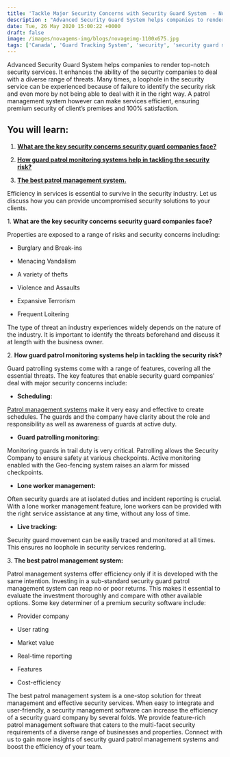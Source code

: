 ```yaml
---
title: 'Tackle Major Security Concerns with Security Guard System  - Novagems'
description : "Advanced Security Guard System helps companies to render top-notch security services. It enhances the ability of the security companies to deal with a diverse range of threats" 
date: Tue, 26 May 2020 15:00:22 +0000
draft: false
image: /images/novagems-img/blogs/novageimg-1100x675.jpg
tags: ['Canada', 'Guard Tracking System', 'security', 'security guard management', 'security guard patrol tracking system', 'security guard software', 'security industry specialists', 'USA', 'workforce management software', 'workforce planning software']
---
```


Advanced Security Guard System helps companies to render top-notch security services. It enhances the ability of the security companies to deal with a diverse range of threats. Many times, a loophole in the security service can be experienced because of failure to identify the security risk and even more by not being able to deal with it in the right way. A patrol management system however can make services efficient, ensuring premium security of client’s premises and 100% satisfaction. 

## You will learn:

1.  [**What are the key security concerns security guard companies face?**](#first)

2.  [**How guard patrol monitoring systems help in tackling the security risk?**](#second)

3.  [**The best patrol management system.**](#third)

Efficiency in services is essential to survive in the security industry. Let us discuss how you can provide uncompromised security solutions to your clients.

1\. **What are the key security concerns security guard companies face?**

Properties are exposed to a range of risks and security concerns including:

*   Burglary and Break-ins

*   Menacing Vandalism

*   A variety of thefts

*   Violence and Assaults

*   Expansive Terrorism

*   Frequent Loitering

The type of threat an industry experiences widely depends on the nature of the industry. It is important to identify the threats beforehand and discuss it at length with the business owner. 

2\. **How guard patrol monitoring systems help in tackling the security risk?**

Guard patrolling systems come with a range of features, covering all the essential threats. The key features that enable security guard companies' deal with major security concerns include:

*   **Scheduling:** 

[Patrol management systems](https://novage.ms/security-guard-mobile-patrol-tracking-system/) make it very easy and effective to create schedules. The guards and the company have clarity about the role and responsibility as well as awareness of guards at active duty.


*   **Guard patrolling monitoring:** 

Monitoring guards in trail duty is very critical. Patrolling allows the Security Company to ensure safety at various checkpoints. Active monitoring enabled with the Geo-fencing system raises an alarm for missed checkpoints.


*   **Lone worker management:** 

Often security guards are at isolated duties and incident reporting is crucial. With a lone worker management feature, lone workers can be provided with the right service assistance at any time, without any loss of time.

*   **Live tracking:** 

Security guard movement can be easily traced and monitored at all times. This ensures no loophole in security services rendering.

 

3\. **The best patrol management system:**

Patrol management systems offer efficiency only if it is developed with the same intention. Investing in a sub-standard security guard patrol management system can reap no or poor returns. This makes it essential to evaluate the investment thoroughly and compare with other available options. Some key determiner of a premium security software include:

*   Provider company

*   User rating

*   Market value

*   Real-time reporting

*   Features

*   Cost-efficiency

The best patrol management system is a one-stop solution for threat management and effective security services. When easy to integrate and user-friendly, a security management software can increase the efficiency of a security guard company by several folds. We provide feature-rich patrol management software that caters to the multi-facet security requirements of a diverse range of businesses and properties. Connect with us to gain more insights of security guard patrol management systems and boost the efficiency of your team.  
